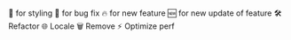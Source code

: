 💄 for styling 
🐞 for bug fix
🔥 for new feature
🆕 for new update of feature 
🛠 Refactor 
🌐 Locale
🗑 Remove 
⚡️ Optimize perf
